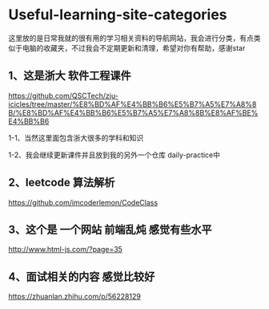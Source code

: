 # Useful-learning-site-categories
这里放的是日常我就的很有用的学习相关资料的导航网站，我会进行分类，有点类似于电脑的收藏夹，不过我会不定期更新和清理，希望对你有帮助，感谢star




## 1、这是浙大 软件工程课件  

https://github.com/QSCTech/zju-icicles/tree/master/%E8%BD%AF%E4%BB%B6%E5%B7%A5%E7%A8%8B/%E8%BD%AF%E4%BB%B6%E5%B7%A5%E7%A8%8B%E8%AF%BE%E4%BB%B6

1-1、当然这里面包含浙大很多的学科和知识

1-2、我会继续更新课件并且放到我的另外一个仓库 daily-practice中


## 2、leetcode 算法解析

https://github.com/imcoderlemon/CodeClass



## 3、这个是 一个网站 前端乱炖 感觉有些水平

http://www.html-js.com/?page=35


## 4、面试相关的内容 感觉比较好

https://zhuanlan.zhihu.com/p/56228129
